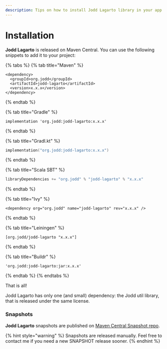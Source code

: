```yaml
---
description: Tips on how to install Jodd Lagarto library in your app
---
```


# Installation

**Jodd Lagarto** is released on Maven Central. You can use the following snippets to add it to your project:

{% tabs %}
{% tab title="Maven" %}
```markup
<dependency>
  <groupId>org.jodd</groupId>
  <artifactId>jodd-lagarto</artifactId>
  <version>x.x.x</version>
</dependency>
```
{% endtab %}

{% tab title="Gradle" %}
```text
implementation 'org.jodd:jodd-lagarto:x.x.x'
```
{% endtab %}

{% tab title="Gradl.kt" %}
```kotlin
implementation("org.jodd:jodd-lagarto:x.x.x")
```
{% endtab %}

{% tab title="Scala SBT" %}
```scala
libraryDependencies += "org.jodd" % "jodd-lagarto" % "x.x.x"
```
{% endtab %}

{% tab title="Ivy" %}
```markup
<dependency org="org.jodd" name="jodd-lagarto" rev="x.x.x" />
```
{% endtab %}

{% tab title="Leiningen" %}
```
[org.jodd/jodd-lagarto "x.x.x"]
```
{% endtab %}

{% tab title="Buildr" %}
```
'org.jodd:jodd-lagarto:jar:x.x.x'
```
{% endtab %}
{% endtabs %}

That is all!

Jodd Lagarto has only one \(and small\) dependency: the Jodd util library, that is released under the same license.

### Snapshots

**Jodd Lagarto** snapshots are published on [Maven Central Snapshot repo](https://oss.sonatype.org/content/repositories/snapshots/org/jodd/jodd-lagarto/).

{% hint style="warning" %}
Snapshots are released manually. Feel free to contact me if you need a new SNAPSHOT release sooner.
{% endhint %}



